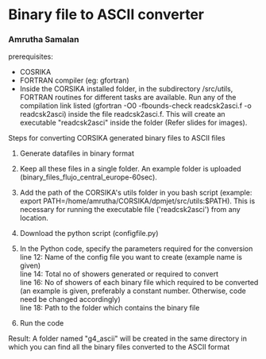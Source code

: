 # Binary file to ASCII converter 
### Amrutha Samalan

prerequisites:
* COSRIKA
* FORTRAN compiler (eg: gfortran)
* Inside the CORSIKA installed folder, in the subdirectory /src/utils, FORTRAN routines for different tasks are available. Run any of the compilation link  listed (gfortran -O0 -fbounds-check readcsk2asci.f -o readcsk2asci) inside the file readcsk2asci.f. This will create an executable "readcsk2asci" inside the folder (Refer slides for images).


Steps for converting CORSIKA generated binary files to ASCII files

1. Generate datafiles in binary format
2. Keep all these files in a single folder. An example folder is uploaded (binary_files_flujo_central_europe-60sec).
3. Add the path of the CORSIKA's utils folder in you bash script (example: export PATH=/home/amrutha/CORSIKA/dpmjet/src/utils:$PATH). This is necessary for running the executable file ('readcsk2asci') from any location.
4. Download the python script (configfile.py)
5. In the Python code, specify the parameters required for the conversion <br/>
      line 12: Name of the config file you want to create (example name is given)<br/>
      line 14: Total no of showers generated or required to convert<br/>
      line 16: No of showers of each binary file which required to be converted (an example is given, preferably a constant number. Otherwise, code need be changed 
               accordingly)<br/>
      line 18: Path to the folder which contains the binary file  
               
6. Run the code 

Result:  A folder named "g4_ascii" will be created in the same directory in which you can find all the binary files converted to the ASCII format
      
